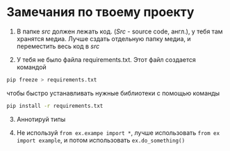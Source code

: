 # Замечания по твоему проекту

1) В папке *src* должен лежать код. (*Src* - source code, англ.), у тебя там хранятся медиа. Лучше сздать отдельную папку медиа, и переместить весь код в *src*

2) У тебя не было файла requirements.txt. Этот файл создается командой
```bash
pip freeze > requirements.txt
```
чтобы быстро устанавливать нужные библиотеки с помощью команды
```bash
pip install -r requirements.txt
```

3) Аннотируй типы

4) Не используй `from ex.exampe import *`, лучше использовать `from ex import example`, и потом использовать `ex.do_something()`
